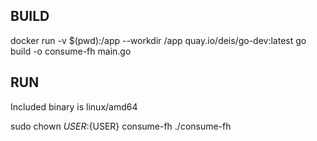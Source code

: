 
BUILD
----------
docker run -v $(pwd):/app --workdir /app quay.io/deis/go-dev:latest go build -o consume-fh main.go


RUN
----------

Included binary is linux/amd64

sudo chown ${USER}:${USER} consume-fh
./consume-fh
